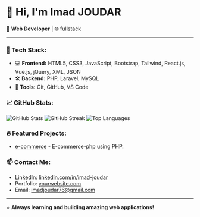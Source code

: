 # 👋 Hi, I'm Imad JOUDAR

🚀 **Web Developer** | 🌐 fullstack

---

### 🧰 Tech Stack:
- 💻 **Frontend:** HTML5, CSS3, JavaScript, Bootstrap, Tailwind, React.js, Vue.js, jQuery, XML, JSON  
- 🛠️ **Backend:** PHP, Laravel, MySQL  
- 🔧 **Tools:** Git, GitHub, VS Code


### 📈 GitHub Stats:
![GitHub Stats](https://github-readme-stats.vercel.app/api?username=imad-joudar&show_icons=true&theme=radical)
![GitHub Streak](https://github-readme-streak-stats.herokuapp.com/?user=imad-joudar&theme=radical)
![Top Languages](https://github-readme-stats.vercel.app/api/top-langs/?username=imad-joudar&layout=compact&theme=radical)

### 🔥 Featured Projects:
- [e-commerce](https://github.com/imad-joudar/e-commerce-php) - E-commerce-php using PHP.

### 📫 Contact Me:
- LinkedIn: [linkedin.com/in/imad-joudar](https://www.linkedin.com/in/imad-joudar/)
- Portfolio: [yourwebsite.com](https://yourwebsite.com)
- Email: [imadjoudar76@gmail.com](mailto:imadjoudar76@gmail.com)

---

⭐ **Always learning and building amazing web applications!**
